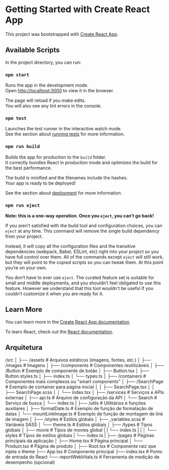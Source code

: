 # Getting Started with Create React App

This project was bootstrapped with [Create React App](https://github.com/facebook/create-react-app).

## Available Scripts

In the project directory, you can run:

### `npm start`

Runs the app in the development mode.\
Open [http://localhost:3000](http://localhost:3000) to view it in the browser.

The page will reload if you make edits.\
You will also see any lint errors in the console.

### `npm test`

Launches the test runner in the interactive watch mode.\
See the section about [running tests](https://facebook.github.io/create-react-app/docs/running-tests) for more information.

### `npm run build`

Builds the app for production to the `build` folder.\
It correctly bundles React in production mode and optimizes the build for the best performance.

The build is minified and the filenames include the hashes.\
Your app is ready to be deployed!

See the section about [deployment](https://facebook.github.io/create-react-app/docs/deployment) for more information.

### `npm run eject`

**Note: this is a one-way operation. Once you `eject`, you can’t go back!**

If you aren’t satisfied with the build tool and configuration choices, you can `eject` at any time. This command will remove the single build dependency from your project.

Instead, it will copy all the configuration files and the transitive dependencies (webpack, Babel, ESLint, etc) right into your project so you have full control over them. All of the commands except `eject` will still work, but they will point to the copied scripts so you can tweak them. At this point you’re on your own.

You don’t have to ever use `eject`. The curated feature set is suitable for small and middle deployments, and you shouldn’t feel obligated to use this feature. However we understand that this tool wouldn’t be useful if you couldn’t customize it when you are ready for it.

## Learn More

You can learn more in the [Create React App documentation](https://facebook.github.io/create-react-app/docs/getting-started).

To learn React, check out the [React documentation](https://reactjs.org/).

## Arquitetura

/src
│
├── /assets # Arquivos estáticos (imagens, fontes, etc.)
│ ├── /images # Imagens
│
├── /components # Componentes reutilizáveis
│ ├── /Button # Exemplo de componente de botão
│ ├── Button.tsx
│ ├── Button.styles.ts
│ ├── index.ts
│ └── types.ts
│
├── /containers # Componentes mais complexos ou "smart components"
│ ├── /SearchPage # Exemplo de container para página inicial
│ │ ├── SearchPage.tsx
│ │ ├── SearchPage.scss
│ │ └── index.tsx
│
├── /services # Serviços e APIs externas
│ ├── api.ts # Arquivo de configuração da API
│ └── Search # Serviço de busca
│   └── index.ts
|
├── /utils # Utilitários e funções auxiliares
│ ├── formatDate.ts # Exemplo de função de formatação de datas
│ └── mountLinkImage.ts # Exemplo de função de montagem de link de imagem
│
├── /styles # Estilos globais
│ ├── _variables.scss # Variáveis SASS
│ └── theme.ts # Estilos globais
│
├── /types # Tipos globais
│ ├── movie # Tipos de movies global
| |  └── index.ts
| |
│ └── styles # Tipos de estilos globais
|    └── index.ts
|
├── /pages # Páginas principais da aplicação
│ ├── Home.tsx # Página principal
│ └── Product.tsx # Página de produto
│
├── Root.tsx # Componente raiz que injeta o theme
├── App.tsx # Componente principal
├── index.tsx # Ponto de entrada do React
└── reportWebVitals.ts # Ferramenta de medição de desempenho (opcional)
